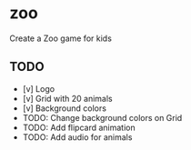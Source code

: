 # zoo
Create a Zoo game for kids


## TODO 
-  [v] Logo
-  [v] Grid with 20 animals
-  [v] Background colors
-  TODO:  Change background colors on Grid
- TODO: Add flipcard animation
- TODO: Add audio for animals
